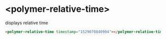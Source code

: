 # \<polymer-relative-time\>

displays relative time

<!--
```
<custom-element-demo>
  <template>
    <script type="module" src="polymer-relative-time"></script>
    <next-code-block></next-code-block>
  </template>
</custom-element-demo>
```
-->
```html
<polymer-relative-time timestamp="1529078840904"></polymer-relative-time>
```
